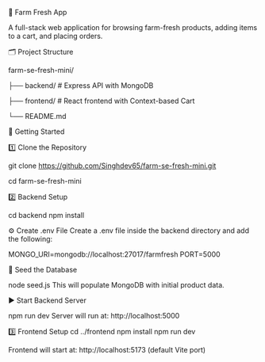 🌾 Farm Fresh App

A full-stack web application for browsing farm-fresh products, adding items to a cart, and placing orders.

🗂️ Project Structure


farm-se-fresh-mini/

├── backend/ # Express API with MongoDB

├── frontend/ # React frontend with Context-based Cart

└── README.md


🚀 Getting Started



1️⃣ Clone the Repository

git clone https://github.com/Singhdev65/farm-se-fresh-mini.git

cd farm-se-fresh-mini



2️⃣ Backend Setup

cd backend
npm install

⚙️ Create .env File
Create a .env file inside the backend directory and add the following:

MONGO_URI=mongodb://localhost:27017/farmfresh
PORT=5000

🌱 Seed the Database

node seed.js
This will populate MongoDB with initial product data.

▶️ Start Backend Server

npm run dev
Server will run at: http://localhost:5000

3️⃣ Frontend Setup
cd ../frontend
npm install
npm run dev

Frontend will start at: http://localhost:5173 (default Vite port)
